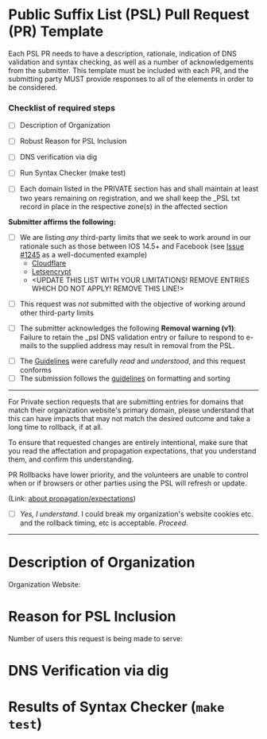 Public Suffix List (PSL) Pull Request (PR) Template
====

Each PSL PR needs to have a description, rationale, indication of DNS validation and syntax checking, as well as a number of acknowledgements from the submitter.  This template must be included with each PR, and the submitting party MUST provide responses to all of the elements in order to be considered.

<!-- #### READ THIS FIRST ####

If you haven't yet, please read our guidelines:
https://github.com/publicsuffix/list/wiki/Guidelines#submit-the-change

Also, read them again, as many skip that part and 
get confused about why their PR is delayed or does
not get accepted when theirs didn't follow them.

A recent PR using the current template is 
https://github.com/publicsuffix/list/pull/1591, although 
the organization and description were not as substantial 
as desired, which required maintainers time to visit the 
requestors website to further research. 
Having more robust org/desc improves the PR processing 
pace due to the extra cycles not lost to research.
For an example of what an excellent description in a PR looks like
see https://github.com/publicsuffix/list/pull/615, 
although that example uses an earlier template.
-->
### Checklist of required steps

* [ ] Description of Organization
* [ ] Robust Reason for PSL Inclusion
* [ ] DNS verification via dig
* [ ] Run Syntax Checker (make test)

* [ ] Each domain listed in the PRIVATE section has and shall maintain at least two years remaining on registration, and we shall keep the \_PSL txt record in place in the respective zone(s) in the affected section

__Submitter affirms the following:__ 
<!--
Third-party Limits are used elsewhere, such as at Cloudflare, Let's 
Encrypt, Apple, GitLab or others, and having an entry in the PSL alters 
the manner in which those third-party systems or products treat 
a given domain name or sub-domains within it.

To be clear, it is appropriate to address how those limits impact 
your domain(s) directly with that third-party, and it is inappropriate 
to submit entries to the PSL as a means to work around those limits or 
restrictions.
-->
  * [ ] We are listing *any* third-party limits that we seek to work around in our rationale such as those between IOS 14.5+ and Facebook (see [Issue #1245](https://github.com/publicsuffix/list/issues/1245) as a well-documented example)
    - [Cloudflare](https://developers.cloudflare.com/learning-paths/get-started/add-domain-to-cf/add-site/)
    - [Letsencrypt](https://letsencrypt.org/docs/rate-limits/)
    - <UPDATE THIS LIST WITH YOUR LIMITATIONS! REMOVE ENTRIES WHICH DO NOT APPLY! REMOVE THIS LINE!>

<!--
The purpose of the question above is to expose limit workarounds.
If there are third party limits that the PR seeks to overcome, those
must be listed within the rationale section of this request, and 
provide a good level of detail the effort that was made to work directly 
with the third part(y|ies) in attempting to address this within their 
rationale response below.
In all cases, software and services should be discouraged from use of
the PSL as a rate-limiting tool, and provide clear instructions to their
own clients, partners and users on the manner in which they can directly
request rate limit increases.
We treat the following as an attestation in the public record of the 
requesting party that they are not attempting to bypass rate limits through
the PR.
-->

  * [ ] This request was _not_ submitted with the objective of working around other third-party limits

<!--
To keep the PSL free of outdated entries it is necessary to be able to remove entries. We may at some point request renewal by e-mail or start to automatically remove entries which do not have DNS validation anymore. The grace period for failures is 4 weeks.
-->
  * [ ] The submitter acknowledges the following **Removal warning (v1)**: Failure to retain the _psl DNS validation entry or failure to respond to e-mails to the supplied address may result in removal from the PSL.

<!--
The guidelines describe which section to place the entry, what the 
order of commented org placement, order of sorting of entries. 
(hint: TLD then SLD, Ascending sort)   Although it seems pedantic, 
the sorting and formatting rules help ensure all of the automation 
that uses the PSL operates correctly.  Typically both are solved or
neither.
-->

  * [ ] The [Guidelines](https://github.com/publicsuffix/list/wiki/Guidelines) were carefully _read_ and _understood_, and this request conforms
  * [ ] The submission follows the [guidelines](https://github.com/publicsuffix/list/wiki/Format) on formatting and sorting

<!-- 
Sorting and formatting of the entries is outlined in the guidelines 
and non-conforming requests are one of the largest sources of delay,
so getting this right initially will aid successfully having it 
proceed.  Miss-located entries and trailing spaces should be avoided.
-->

---

For Private section requests that are submitting entries for domains that match their organization website's primary domain, please understand that this can have impacts that may not match the desired outcome and take a long time to rollback, if at all.

To ensure that requested changes are entirely intentional, make sure that you read the affectation and propagation expectations, that you understand them, and confirm this understanding. 

PR Rollbacks have lower priority, and the volunteers are unable to control when or if browsers or other parties using the PSL will refresh or update.

<!-- 
Seriously, carefully read the downline flow of the PSL and the 
guidelines. Your request could very likely alter the cookie and 
certificate (as well as other) behaviours on your core domain name in 
ways that could be problematic for your business.

Rollback is really not predictable, as those who use or incorporate 
the PSL do what they do, and when. It is not within the PSL volunteers' 
control to do anything about that.  

The volunteers are busy with new requests, and rollbacks are lowest 
priority, so if something gets broken by your PR, it will potentially 
stay that way for an indefinite period of time (typically long).
-->

(Link: [about propagation/expectations](https://github.com/publicsuffix/list/wiki/Guidelines#appropriate-expectations-on-derivative-propagation-use-or-inclusion))

 * [ ] *Yes, I understand*.  I could break my organization's website cookies etc. and the rollback timing, etc is acceptable.  *Proceed*.
---


<!--

As you complete each item in the checklist please mark it with an X

Example:

* [x] Description of Organization

-->

Description of Organization
====

<!--
PROVIDE AT LEAST THREE SENTENCES (the more the better) but
avoid the promotional stuff about how wonderful it is, and 
please do not copy and paste the mission statement or 
elevator pitch from your org's website.

Also tell us who you (submitter) are and represent (i.e. 
individual, non-profit volunteer, engineer at a business) 
and what you do (i.e. DynDNS, Hosting, etc), and what your 
role is as submitter with respect to the org and the 
submission.

For the org description, there is less interest in the 
promotional / marketing information about the org and more 
a focus on having concise description of the core focus of 
the submitting org, specifically with context/connection 
to this request.
-->

Organization Website: 
<!-- 
Provide the website address of 
the Org as a full URL i.e. https://example.com 
-->

Reason for PSL Inclusion
====

<!--
Please tell us why your domain(s) should be listed in the PSL
(i.e. Cookie Security, Let's Encrypt issuance, IOS/Facebook, 
Cloudflare etc) and clearly confirm that any private section 
names hold registration term longer than 2 years and shall 
maintain more than 1 year term in order to remain listed.

If you are attempting to work around third party limits, use 
this area to describe how and detail the manner in which you 
have first attempted to engage those third parties on the 
matter.

Please also include the numbers of any past Issue # or PR # 
specifically related to this submission or section.

Three or more sentences here that describe the purpose for 
which your PR should be included in the PSL.  There is no 
upper limit, but six paragraphs seems like a rational stop.
-->

Number of users this request is being made to serve:
<!--
Identify if this is current or an estimate.
-->


DNS Verification via dig
=======

<!--
For each domain you'd like to add to the list please create
a DNS verification record pointing to your pull request.

For example, if you'd like to add example.com and example.net
you would need to provide the following verifications:

```
dig +short TXT _psl.example.com
"https://github.com/publicsuffix/list/pull/XXXX"
```

```
dig +short TXT _psl.example.net
"https://github.com/publicsuffix/list/pull/XXXX"
```

Note that XXXX is replaced with the number of your pull request.

We ask that you leave this record in place while you want 
your entry to remain in the PSL, so that future (TBD) 
automation can remove entries where the record is not present.

-->

Results of Syntax Checker (`make test`)
=========

<!--
Please verify that you followed the correct syntax and nothing broke

git clone https://github.com/publicsuffix/list.git
cd list
make test

Simply let us know that you ran the test and those results
-->


